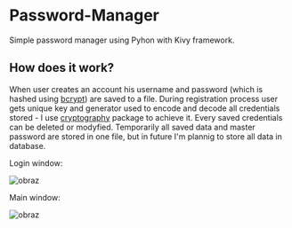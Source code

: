 # Password-Manager

Simple password manager using Pyhon with Kivy framework.

## How does it work?
When user creates an account his username and password (which is hashed using [bcrypt](https://pypi.org/project/bcrypt/)) are saved to a file. During registration process user gets unique key and generator used to encode and decode all credentials stored - I use [cryptography](https://pypi.org/project/cryptography/) package to achieve it. 
Every saved credentials can be deleted or modyfied. Temporarily all saved data and master password are stored in one file, but in future I'm plannig to store all data in database.

Login window: 

![obraz](https://user-images.githubusercontent.com/56642926/222717926-4d616056-ac8a-44b5-baef-23ceaf59524e.png)


Main window:

![obraz](https://user-images.githubusercontent.com/56642926/222717971-adfaf2c8-b9ac-487c-84e4-697c2804d97f.png)
